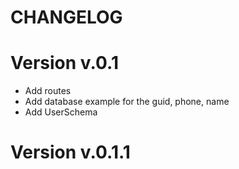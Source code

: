 # CHANGELOG

# Version v.0.1
 -  Add  routes
 -  Add database example for the guid, phone, name
 -  Add UserSchema 
# Version v.0.1.1